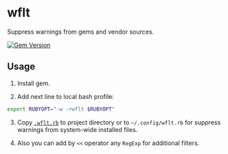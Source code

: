# wflt

Suppress warnings from gems and vendor sources.

[![Gem Version](https://badge.fury.io/rb/wflt.svg)](http://badge.fury.io/rb/wflt)

## Usage

1. Install gem.

2. Add next line to local bash profile:
  
  ```Bash
  export RUBYOPT="-w -rwflt $RUBYOPT"
  ```
  
3. Copy [`.wflt.rb`](.wflt.rb) to project directory or to `~/.config/wflt.rb` for suppress warnings from system-wide installed files.

4. Also you can add by `<<` operator any `RegExp` for additional filters.
